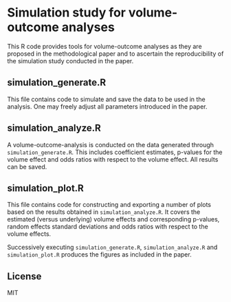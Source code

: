 # Simulation study for volume-outcome analyses

<!-- badges: start -->
<!-- badges: end -->

This R code provides tools for volume-outcome analyses
as they are proposed in the methodological paper and to ascertain the
reproducibility of the simulation study conducted in the paper.

## simulation\_generate.R

This file contains code to simulate and save the data to be used in the
analysis. One may freely adjust all parameters introduced in the paper.

## simulation\_analyze.R

A volume-outcome-analysis is conducted on the data generated
through `simulation_generate.R`. This includes coefficient estimates,
p-values for the volume effect and odds ratios with respect to the
volume effect. All results can be saved.

## simulation\_plot.R

This file contains code for constructing and exporting a number of plots
based on the results obtained in `simulation_analyze.R`. It covers the
estimated (versus underlying) volume effects and corresponding p-values,
random effects standard deviations and odds ratios with respect to the
volume effects.

Successively executing `simulation_generate.R`,
`simulation_analyze.R` and `simulation_plot.R` produces the figures as
included in the paper.

## License

MIT
